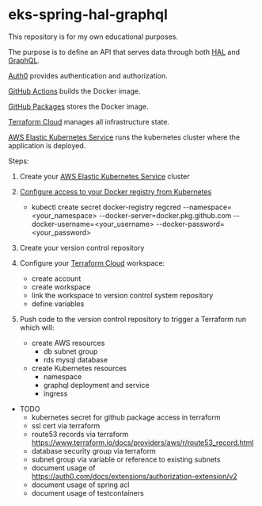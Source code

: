 # eks-spring-hal-graphql
This repository is for my own educational purposes. 

The purpose is to define an API that serves data through both [HAL](https://spring.io/projects/spring-hateoas) and [GraphQL](https://www.howtographql.com/).

[Auth0](https://auth0.com/) provides authentication and authorization.

[GitHub Actions](https://github.com/features/actions) builds the Docker image. 

[GitHub Packages](https://github.com/features/packages) stores the Docker image.

[Terraform Cloud](https://www.terraform.io/) manages all infrastructure state.

[AWS Elastic Kubernetes Service](https://aws.amazon.com/eks/) runs the kubernetes cluster where the application is deployed.

Steps:
1. Create your [AWS Elastic Kubernetes Service](https://aws.amazon.com/eks/) cluster

2. [Configure access to your Docker registry from Kubernetes](https://kubernetes.io/docs/tasks/configure-pod-container/pull-image-private-registry/)
    - kubectl create secret docker-registry regcred --namespace=<your_namespace> --docker-server=docker.pkg.github.com --docker-username=<your_username> --docker-password=<your_password>

3. Create your version control repository

4. Configure your [Terraform Cloud](https://www.terraform.io/) workspace:
   - create account
   - create workspace
   - link the workspace to version control system repository
   - define variables

5. Push code to the version control repository to trigger a Terraform run which will:
    - create AWS resources
        - db subnet group
        - rds mysql database
    - create Kubernetes resources
        - namespace
        - graphql deployment and service
        - ingress
            
- TODO
    - kubernetes secret for github package access in terraform
    - ssl cert via terraform
    - route53 records via terraform https://www.terraform.io/docs/providers/aws/r/route53_record.html
    - database security group via terraform
    - subnet group via variable or reference to existing subnets
    - document usage of https://auth0.com/docs/extensions/authorization-extension/v2
    - document usage of spring acl
    - document usage of testcontainers
